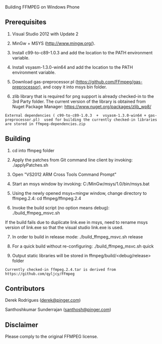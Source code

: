 Building FFMPEG on Windows Phone

Prerequisites
------------

1) Visual Studio 2012 with Update 2

2) MinGw + MSYS (http://www.mingw.org/).

3) Install c99-to-c89-1.0.3 and add the location to the PATH environment variable.

4) Install vsyasm-1.3.0-win64 and add the location to the PATH environment variable.

5) Download gas-preprocessor.pl (https://github.com/FFmpeg/gas-preprocessor), and copy it into msys bin folder.

6) zlib library that is required for png support is already checked-in to the 3rd Party folder. The current version of the library is obtained from Nuget Package Manager: https://www.nuget.org/packages/zlib_wp8/

~~~
External dependencies ( c99-to-c89-1.0.3  +  vsyasm-1.3.0-win64 + gas-preprocessor.pl)  used for building the currently checked-in libraries are stored in ffmpeg-dependencies.zip 
~~~

Building
------------

1) cd into ffmpeg folder

2) Apply the patches from Git command line client by invoking:
./applyPatches.sh

3) Open "VS2012 ARM Cross Tools Command Prompt"

4) Start an msys window by invoking:
C:/MinGw/msys/1.0/bin/msys.bat

5) Using the newly opened msys+mingw window, change directory to ffmpeg.2.4:
cd ffmpeg/ffmpeg.2.4

6) Invoke the build script (no option means debug):
./build_ffmpeg_msvc.sh

If the build fails due to duplicate link.exe in msys, need to rename msys version of link.exe so that the visual studio link.exe is used.

7) In order to build in release mode:
./build_ffmpeg_msvc.sh release

8) For a quick build without re-configuring:
./build_ffmpeg_msvc.sh quick

9) Output static libraries will be stored in ffmpeg/build/<debug/release> folder

~~~
Currently checked-in ffmpeg.2.4.tar is derived from https://github.com/qyljcy/FFmpeg
~~~


Contributors
------------
Derek Rodrigues (derek@pinger.com)

Santhoshkumar Sunderrajan (santhosh@pinger.com)


Disclaimer
------------
Please comply to the original FFMPEG license.
 
